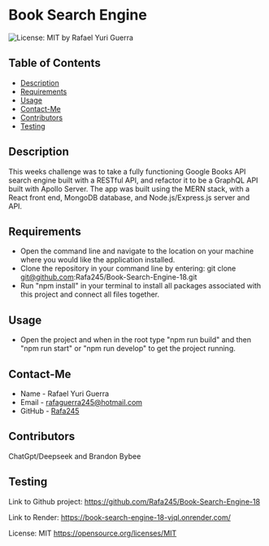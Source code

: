 # Book Search Engine
  ![License: MIT](https://img.shields.io/badge/License-MIT-yellow.svg)
  by Rafael Yuri Guerra
  ## Table of Contents
  * [Description](#description)
  * [Requirements](#requirements)
  * [Usage](#usage)
  * [Contact-Me](#contact-me)
  * [Contributors](#contributors)
  * [Testing](#testing)
  ## Description
  This weeks challenge was to take a fully functioning Google Books API search engine built with a RESTful API, and refactor it to be a GraphQL API built with Apollo Server. The app was built using the MERN stack, with a React front end, MongoDB database, and Node.js/Express.js server and API.
  ## Requirements
  * Open the command line and navigate to the location on your machine where you would like the application installed.
  * Clone the repository in your command line by entering: git clone git@github.com:Rafa245/Book-Search-Engine-18.git
  * Run "npm install" in your terminal to install all packages associated with this project and connect all files together.
  ## Usage
  * Open the project and when in the root type "npm run build" and then "npm run start" or "npm run develop" to get the project running.
  ## Contact-Me
  * Name - Rafael Yuri Guerra
  * Email - rafaguerra245@hotmail.com
  * GitHub - [Rafa245](https://github.com/Rafa245)
  ## Contributors
  ChatGpt/Deepseek and Brandon Bybee
  ## Testing
  Link to Github project: https://github.com/Rafa245/Book-Search-Engine-18

  Link to Render: https://book-search-engine-18-vjql.onrender.com/

  License: MIT https://opensource.org/licenses/MIT
  